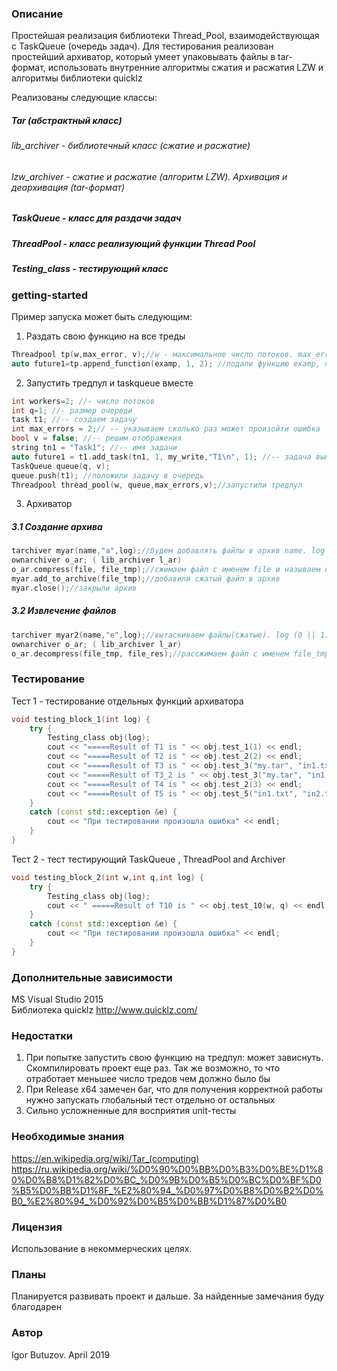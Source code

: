 ### Описание ###
Простейшая реализация библиотеки Thread_Pool, взаимодействующая с TaskQueue (очередь задач). Для тестирования реализован простейший архиватор, который умеет упаковывать файлы в tar-формат, использовать внутренние алгоритмы сжатия и расжатия LZW и алгоритмы библиотеки quicklz <br />

Реализованы следующие классы:
##### Tar (абстрактный класс) #####
###### lib_archiver - библиотечный класс (сжатие и расжатие) ######
###### lzw_archiver - сжатие и расжатие (алгоритм LZW). Архивация и деархивация (tar-формат) ######
##### TaskQueue - класс для раздачи задач #####
##### ThreadPool - класс реализующий функции Thread Pool #####
##### Testing_class - тестирующий класс #####

### getting-started ###
Пример запуска может быть следующим: <br />
1. Раздать свою функцию на все треды <br />
``` cpp
Threadpool tp(w,max_error, v);//w - максимальное число потоков. max_error-максимально допустимое число ошибок, bool v отображать ли работу программы на экране <br />
auto future1=tp.append_function(examp, 1, 2); //подали функцию examp, принимающую два параметра типа int
```
2. Запустить тредпул и taskqueue вместе <br />
``` cpp
int workers=2; //- число потоков
int q=1; //- размер очереди
task t1; //-- создаем задачу
int max_errors = 2;// -- указываем сколько раз может произойти ошибка
bool v = false; //-- решим отображения
string tn1 = "Task1"; //-- имя задачи
auto future1 = t1.add_task(tn1, 1, my_write,"T1\n", 1); //-- задача выполнить функцию my_write с именем tn1, приоритетом 1 и параметрами const char * и int <br />
TaskQueue queue(q, v); 
queue.push(t1); //положили задачу в очередь
Threadpool thread_pool(w, queue,max_errors,v);//запустили тредпул
```

3. Архиватор <br />
##### 3.1 Создание архива #####
``` cpp
tarchiver myar(name,"a",log);//будем добавлять файлы в архив name. log (0 || 1) - режим логирования "a|e" - добавить/извлечь
ownarchiver o_ar; ( lib_archiver l_ar) 
o_ar.compress(file, file_tmp);//сжимаем файл с именем file и называем его file_tmp
myar.add_to_archive(file_tmp);//добавили сжатый файл в архив
myar.close();//закрыли архив
```
##### 3.2 Извлечение файлов #####
``` cpp
tarchiver myar2(name,"e",log);//вытаскиваем файлы(сжатые). log (0 || 1) - режим логирования "a|e" - добавить/извлечь
ownarchiver o_ar; ( lib_archiver l_ar) 
o_ar.decompress(file_tmp, file_res);//рассжимаем файл с именем file_tmp и называем его file_res
```

### Тестирование ###
Тест 1 - тестирование отдельных функций архиватора
``` cpp
void testing_block_1(int log) {
	try {
		Testing_class obj(log);
		cout << "=====Result of T1 is " << obj.test_1(1) << endl;
		cout << "=====Result of T2 is " << obj.test_2(2) << endl;
		cout << "=====Result of T3 is " << obj.test_3("my.tar", "in1.txt", "in2.txt", "2") << endl;//2 или 3 выбор алгоритма сжатия
		cout << "=====Result of T3_2 is " << obj.test_3("my.tar", "in1.txt", "in2.txt", "3") << endl;
		cout << "=====Result of T4 is " << obj.test_2(3) << endl;
		cout << "=====Result of T5 is " << obj.test_5("in1.txt", "in2.txt") << endl;
	}
	catch (const std::exception &e) {
		cout << "При тестировании произошла ошибка" << endl;
	}
}

```
Тест 2 - тест тестирующий TaskQueue , ThreadPool and Archiver
``` cpp
void testing_block_2(int w,int q,int log) {
	try {
		Testing_class obj(log);
		cout << " =====Result of T10 is " << obj.test_10(w, q) << endl;
	}
	catch (const std::exception &e) {
		cout << "При тестировании произошла ошибка" << endl;
	}
}

```

### Дополнительные зависимости ###

MS Visual Studio 2015 <br />
Библиотека quicklz http://www.quicklz.com/

### Недостатки ###
1. При попытке запустить свою функцию на тредпул: может зависнуть. Скомпилировать проект еще раз. Так же возможно, то что отработает меньшее число тредов чем должно было бы
2. При Release x64 замечен баг, что для получения корректной работы нужно запускать глобальный тест отдельно от остальных
3. Сильно усложненные для восприятия unit-тесты

### Необходимые знания ###
https://en.wikipedia.org/wiki/Tar_(computing) <br />
https://ru.wikipedia.org/wiki/%D0%90%D0%BB%D0%B3%D0%BE%D1%80%D0%B8%D1%82%D0%BC_%D0%9B%D0%B5%D0%BC%D0%BF%D0%B5%D0%BB%D1%8F_%E2%80%94_%D0%97%D0%B8%D0%B2%D0%B0_%E2%80%94_%D0%92%D0%B5%D0%BB%D1%87%D0%B0

### Лицензия ###
Использование в некоммерческих целях. 

### Планы ###
Планируется развивать проект и дальше. За найденные замечания буду благодарен

### Автор ###
Igor Butuzov. April 2019
